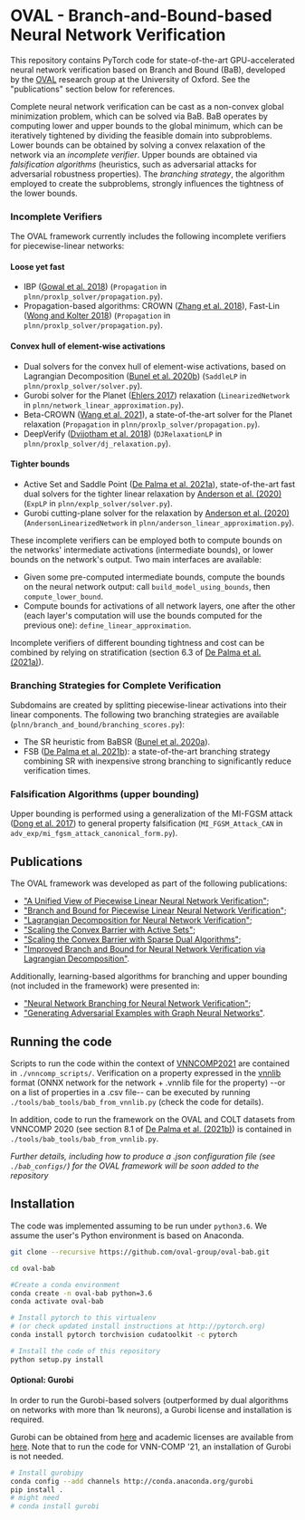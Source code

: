 # OVAL - Branch-and-Bound-based Neural Network Verification

This repository contains PyTorch code for state-of-the-art GPU-accelerated neural network verification based on 
Branch and Bound (BaB), developed by the [OVAL](https://www.robots.ox.ac.uk/~oval/) research group at the University of Oxford. 
See the "publications" section below for references. 

Complete neural network verification can be cast as a non-convex global minimization problem, which can be solved via BaB.
BaB operates by computing lower and upper bounds to the global minimum, which can be iteratively tightened by dividing the feasible domain into subproblems.
Lower bounds can be obtained by solving a convex relaxation of the network via an *incomplete verifier*. Upper bounds are obtained via *falsification algorithms* 
(heuristics, such as adversarial attacks for adversarial robustness properties). 
The *branching strategy*, the algorithm employed to create the subproblems, strongly influences the tightness of the lower bounds. 
  

### Incomplete Verifiers
The OVAL framework currently includes the following incomplete verifiers for piecewise-linear networks:
#### Loose yet fast
- IBP ([Gowal et al. 2018](https://arxiv.org/pdf/1810.12715.pdf)) (`Propagation` in `plnn/proxlp_solver/propagation.py`).
- Propagation-based algorithms: CROWN ([Zhang et al. 2018](https://arxiv.org/abs/1811.00866)), Fast-Lin ([Wong and Kolter 2018](https://arxiv.org/abs/1711.00851)) 
(`Propagation` in `plnn/proxlp_solver/propagation.py`).
#### Convex hull of element-wise activations
- Dual solvers for the convex hull of element-wise activations, based on Lagrangian Decomposition ([Bunel et al. 2020b](https://arxiv.org/abs/2002.10410)) (`SaddleLP` in `plnn/proxlp_solver/solver.py`).
- Gurobi solver for the Planet ([Ehlers 2017](https://arxiv.org/abs/1705.01320)) relaxation (`LinearizedNetwork` in `plnn/network_linear_approximation.py`). 
- Beta-CROWN ([Wang et al. 2021](https://arxiv.org/abs/2103.06624)), a state-of-the-art solver for the Planet relaxation (`Propagation` in `plnn/proxlp_solver/propagation.py`).
- DeepVerify ([Dvijotham et al. 2018](https://arxiv.org/abs/1803.06567)) (`DJRelaxationLP` in `plnn/proxlp_solver/dj_relaxation.py`).
#### Tighter bounds
- Active Set and Saddle Point ([De Palma et al. 2021a](https://arxiv.org/abs/2101.05844)), state-of-the-art fast dual solvers for the tighter linear relaxation by 
[Anderson et al. (2020)](https://arxiv.org/abs/1811.01988) (`ExpLP` in `plnn/explp_solver/solver.py`).
- Gurobi cutting-plane solver for the relaxation by [Anderson et al. (2020)](https://arxiv.org/abs/1811.01988) 
(`AndersonLinearizedNetwork` in `plnn/anderson_linear_approximation.py`).

These incomplete verifiers can be employed both to compute bounds on the networks' intermediate activations 
(intermediate bounds), or lower bounds on the network's output.
Two main interfaces are available:
- Given some pre-computed intermediate bounds, compute the bounds on the neural network output: 
call `build_model_using_bounds`, then `compute_lower_bound`.
- Compute bounds for activations of all network layers, one after the other (each layer's computation will use the 
bounds computed for the previous one): `define_linear_approximation`.

Incomplete verifiers of different bounding tightness and cost can be combined by relying on stratification (section 6.3 of [De Palma et al. (2021a)](https://arxiv.org/abs/2101.05844)). 

### Branching Strategies for Complete Verification

Subdomains are created by splitting piecewise-linear activations into their linear components. The following two branching
strategies are available (`plnn/branch_and_bound/branching_scores.py`):
- The SR heuristic from BaBSR ([Bunel et al. 2020a](http://www.jmlr.org/papers/v21/19-468.html)).
- FSB ([De Palma et al. 2021b](https://arxiv.org/abs/2104.06718)): a state-of-the-art branching strategy combining SR with inexpensive strong branching to significantly reduce verification times.  
 
### Falsification Algorithms (upper bounding)

Upper bounding is performed using a generalization of the MI-FGSM attack ([Dong et al. 2017](https://arxiv.org/abs/1710.06081)) to general property falsification (`MI_FGSM_Attack_CAN` in `adv_exp/mi_fgsm_attack_canonical_form.py`).


## Publications

The OVAL framework was developed as part of the following publications:
- ["A Unified View of Piecewise Linear Neural Network Verification"](https://arxiv.org/abs/1711.00455);
- ["Branch and Bound for Piecewise Linear Neural Network Verification"](http://www.jmlr.org/papers/v21/19-468.html);
- ["Lagrangian Decomposition for Neural Network Verification"](https://arxiv.org/abs/2002.10410);
- ["Scaling the Convex Barrier with Active Sets"](https://openreview.net/forum?id=uQfOy7LrlTR);
- ["Scaling the Convex Barrier with Sparse Dual Algorithms"](https://arxiv.org/abs/2101.05844);
- ["Improved Branch and Bound for Neural Network Verification via Lagrangian Decomposition"](https://arxiv.org/abs/2104.06718).

Additionally, learning-based algorithms for branching and upper bounding (not included in the framework) were presented in:
- ["Neural Network Branching for Neural Network Verification"](https://arxiv.org/abs/1912.01329);
- ["Generating Adversarial Examples with Graph Neural Networks"](https://arxiv.org/abs/2105.14644).

  
## Running the code

Scripts to run the code within the context of [VNNCOMP2021](https://github.com/stanleybak/vnncomp2021) are contained in `./vnncomp_scripts/`.
Verification on a property expressed in the [vnnlib](http://www.vnnlib.org/) format 
(ONNX network for the network + .vnnlib file for the property) --or on a list of properties in a .csv file-- 
can be executed by running `./tools/bab_tools/bab_from_vnnlib.py` (check the code for details).

In addition, code to run the framework on the OVAL and COLT datasets from VNNCOMP 2020 
(see section 8.1 of [De Palma et al. (2021b)](https://arxiv.org/abs/2104.06718)) is contained in `./tools/bab_tools/bab_from_vnnlib.py`.

*Further details, including how to produce a .json configuration file (see `./bab_configs/`) for the OVAL framework will be soon added to the repository*  
  
## Installation
The code was implemented assuming to be run under `python3.6`.
We assume the user's Python environment is based on Anaconda.

```bash
git clone --recursive https://github.com/oval-group/oval-bab.git

cd oval-bab

#Create a conda environment
conda create -n oval-bab python=3.6
conda activate oval-bab

# Install pytorch to this virtualenv
# (or check updated install instructions at http://pytorch.org)
conda install pytorch torchvision cudatoolkit -c pytorch 

# Install the code of this repository
python setup.py install
```

#### Optional: Gurobi
In order to run the Gurobi-based solvers (outperformed by dual algorithms on networks with more than 1k neurons), 
a Gurobi license and installation is required.

Gurobi can be obtained from [here](http://www.gurobi.com/downloads/gurobi-optimizer) and academic licenses are available
from [here](http://www.gurobi.com/academia/for-universities).
Note that to run the code for VNN-COMP '21, an installation of Gurobi is not needed. 

```bash
# Install gurobipy 
conda config --add channels http://conda.anaconda.org/gurobi
pip install .
# might need
# conda install gurobi
```  